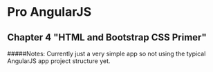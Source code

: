 Pro AngularJS
=============
Chapter 4 "HTML and Bootstrap CSS Primer"
-----------------------------------------

#####Notes:
Currently just a very simple app so not using the typical AngularJS app project structure yet.
